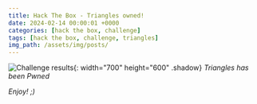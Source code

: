 ```yaml
---
title: Hack The Box - Triangles owned!
date: 2024-02-14 00:00:01 +0000
categories: [hack the box, challenge]
tags: [hack the box, challenge, triangles]
img_path: /assets/img/posts/
---
```


![Challenge results](htb-triangles-owned.png){: width="700" height="600" .shadow}
_Triangles has been Pwned_

_Enjoy! ;)_
